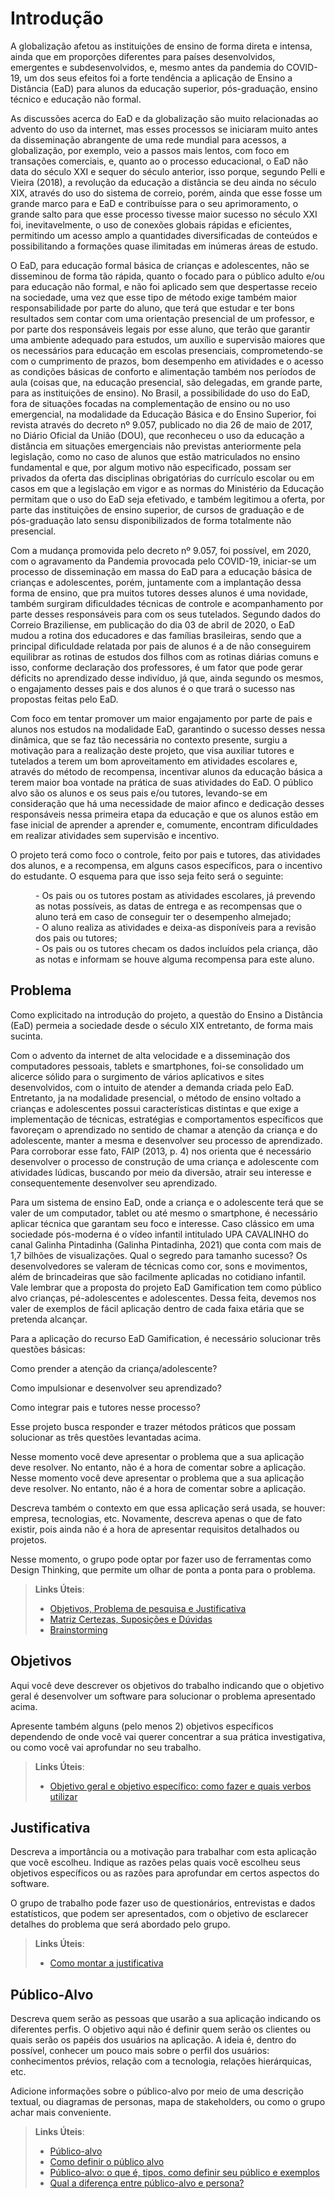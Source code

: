 # Introdução

<p>A globalização afetou as instituições de ensino de forma direta e intensa, ainda que em proporções diferentes para países desenvolvidos, emergentes e subdesenvolvidos, e, mesmo antes da pandemia do COVID-19, um dos seus efeitos foi a forte tendência a aplicação de Ensino a Distância (EaD) para alunos da educação superior, pós-graduação, ensino técnico e educação não formal.</p>
<p>As discussões acerca do EaD e da globalização são muito relacionadas ao advento do uso da internet, mas esses processos se iniciaram muito antes da disseminação abrangente de uma rede mundial para acessos, a globalização, por exemplo, veio a passos mais lentos, com foco em transações comerciais, e, quanto ao o processo educacional, o EaD não data do século XXI e sequer do século anterior, isso porque, segundo Pelli e Vieira (2018), a revolução da educação a distância se deu ainda no século XIX, através do uso do sistema de correio, porém, ainda que esse fosse um grande marco para e EaD e contribuísse para o seu aprimoramento, o grande salto para que esse processo tivesse maior sucesso no século XXI foi, inevitavelmente, o uso de conexões globais rápidas e eficientes, permitindo um acesso amplo a quantidades diversificadas de conteúdos e possibilitando a formações quase ilimitadas em inúmeras áreas de estudo.</p>
<p>O EaD, para educação formal básica de crianças e adolescentes, não se disseminou de forma tão rápida, quanto o focado para o público adulto e/ou para educação não formal, e não foi aplicado sem que despertasse receio na sociedade, uma vez que esse tipo de método exige também maior responsabilidade por parte do aluno, que terá que estudar e ter bons resultados sem contar com uma orientação presencial de um professor, e por parte dos responsáveis legais por esse aluno, que terão que garantir uma ambiente adequado para estudos, um auxílio e supervisão maiores que os necessários para educação em escolas presenciais, comprometendo-se com o cumprimento de prazos, bom desempenho em atividades e o acesso as condições básicas de conforto e alimentação também nos períodos de aula (coisas que, na educação presencial, são delegadas, em grande parte, para as instituições de ensino). No Brasil, a possibilidade do uso do EaD, fora de situações focadas na complementação de ensino ou no uso emergencial,  na modalidade da Educação Básica  e do Ensino Superior, foi revista através do decreto nº 9.057, publicado no dia 26 de maio de 2017, no Diário Oficial da União (DOU), que reconheceu  o uso da educação a distância em situações emergenciais não previstas anteriormente pela legislação, como no caso de alunos que estão matriculados no ensino fundamental e que, por algum motivo não especificado, possam ser privados da oferta das disciplinas obrigatórias do currículo escolar ou em casos em que a legislação em vigor e as normas do Ministério da Educação permitam que o uso do EaD seja efetivado, e também legitimou a oferta, por parte das instituições de ensino superior, de cursos de graduação e de pós-graduação lato sensu disponibilizados de forma totalmente não presencial.</p>
<p>Com a mudança promovida pelo decreto nº 9.057, foi possível, em 2020, com o agravamento da Pandemia provocada pelo COVID-19, iniciar-se um processo de disseminação em massa do EaD para a educação básica de crianças e adolescentes, porém, juntamente com a implantação dessa forma de ensino, que pra muitos tutores desses alunos é uma novidade, também surgiram dificuldades técnicas de controle e acompanhamento por parte desses responsáveis para com os seus tutelados. Segundo dados do Correio Braziliense, em publicação do dia 03 de abril de 2020, o EaD mudou a rotina dos educadores e das famílias brasileiras, sendo que a principal dificuldade relatada por pais de alunos é a de não conseguirem equilibrar as rotinas de estudos dos filhos com as rotinas diárias comuns e isso, conforme declaração dos professores, é um fator que pode gerar déficits no aprendizado desse indivíduo, já que, ainda segundo os mesmos, o engajamento desses pais e dos alunos é o que trará o sucesso nas propostas feitas pelo EaD.</p>
<p>Com foco em tentar promover um maior engajamento por parte de pais e alunos nos estudos na modalidade EaD, garantindo o sucesso desses nessa dinâmica, que se faz tão necessária no contexto presente, surgiu a motivação para a realização deste projeto, que visa auxiliar tutores e tutelados a terem um bom aproveitamento em atividades escolares e, através do método de recompensa, incentivar alunos da educação básica a terem maior boa vontade na prática de suas atividades do EaD. O público alvo são os alunos e os seus pais e/ou tutores, levando-se em consideração que há uma necessidade de maior afinco e dedicação desses responsáveis nessa primeira etapa da educação e que os alunos estão em fase inicial de aprender a aprender e, comumente, encontram dificuldades em realizar atividades sem supervisão e incentivo.</p>
<p>O projeto terá como foco o controle, feito por pais e tutores, das atividades dos alunos, e a recompensa, em alguns casos específicos, para o incentivo do estudante. O esquema para que isso seja feito será o seguinte:</p>
<dl>
<dd>- Os pais ou os tutores postam as atividades escolares, já prevendo as notas possíveis, as datas de entrega e as recompensas que o aluno terá em caso de conseguir ter o desempenho almejado;</dd>
<dd>- O aluno realiza as atividades e deixa-as disponíveis para a revisão dos pais ou tutores;</dd>
<dd>- Os pais ou os tutores checam os dados incluídos pela criança, dão as notas e informam se houve alguma recompensa para este aluno.</dd>
</dl>

## Problema

<p>Como explicitado na introdução do projeto, a questão do Ensino a Distância (EaD) permeia a sociedade desde o século XIX entretanto, de forma mais sucinta. 
<p>Com o advento da internet de alta velocidade e a disseminação dos computadores pessoais, tablets e smartphones, foi-se consolidado um alicerce sólido para o surgimento de vários aplicativos e sites desenvolvidos, com o intuito de atender a demanda criada pelo EaD. Entretanto, ja na modalidade presencial, o método de ensino voltado a crianças e adolescentes possui características distintas e que exige a implementação de técnicas, estratégias e comportamentos específicos que favoreçam o aprendizado no sentido de chamar a atenção da criança e do adolescente, manter a mesma e desenvolver seu processo de aprendizado. Para corroborar esse fato, FAIP (2013, p. 4) nos orienta que é necessário desenvolver o processo de construção de uma criança e adolescente com atividades lúdicas, buscando por meio da diversão, atrair seu interesse e consequentemente desenvolver seu aprendizado.</p>
<p>Para um sistema de ensino EaD, onde a criança e o adolescente terá que se valer de um computador, tablet ou até mesmo o smartphone, é necessário aplicar técnica que garantam seu foco e interesse.
Caso clássico em uma sociedade pós-moderna é o vídeo infantil intitulado UPA CAVALINHO do canal Galinha Pintadinha (Galinha Pintadinha, 2021) que conta com mais de 1,7 bilhões de visualizações.
Qual o segredo para tamanho sucesso? Os desenvolvedores se valeram de técnicas como cor, sons e movimentos, além de brincadeiras que são facilmente aplicadas no cotidiano infantil.
Vale lembrar que a proposta do projeto EaD Gamification tem como público alvo crianças, pé-adolescentes e adolescentes. Dessa feita, devemos nos valer de exemplos de fácil aplicação dentro de cada faixa etária que se pretenda alcançar.</p>
<p>Para a aplicação do recurso EaD Gamification, é necessário solucionar três questões básicas:</p>
<p>Como prender a atenção da criança/adolescente?</p>
<p>Como impulsionar e desenvolver seu aprendizado?</p>
<p>Como integrar pais e tutores nesse processo?</p>
<p>Esse projeto busca responder e trazer métodos práticos que possam solucionar as três questões levantadas acima.</p>

Nesse momento você deve apresentar o problema que a sua aplicação deve  resolver. No entanto, não é a hora de comentar sobre a aplicação.
Nesse momento você deve apresentar o problema que a sua aplicação deve  resolver. No entanto, não é a hora de comentar sobre a aplicação.

Descreva também o contexto em que essa aplicação será usada, se  houver: empresa, tecnologias, etc. Novamente, descreva apenas o que de  fato existir, pois ainda não é a hora de apresentar requisitos  detalhados ou projetos.

Nesse momento, o grupo pode optar por fazer uso  de ferramentas como Design Thinking, que permite um olhar de ponta a ponta para o problema.

> **Links Úteis**:
> - [Objetivos, Problema de pesquisa e Justificativa](https://medium.com/@versioparole/objetivos-problema-de-pesquisa-e-justificativa-c98c8233b9c3)
> - [Matriz Certezas, Suposições e Dúvidas](https://medium.com/educa%C3%A7%C3%A3o-fora-da-caixa/matriz-certezas-suposi%C3%A7%C3%B5es-e-d%C3%BAvidas-fa2263633655)
> - [Brainstorming](https://www.euax.com.br/2018/09/brainstorming/)

## Objetivos

Aqui você deve descrever os objetivos do trabalho indicando que o objetivo geral é desenvolver um software para solucionar o problema apresentado acima. 

Apresente também alguns (pelo menos 2) objetivos específicos dependendo de onde você vai querer concentrar a sua prática investigativa, ou como você vai aprofundar no seu trabalho.
 
> **Links Úteis**:
> - [Objetivo geral e objetivo específico: como fazer e quais verbos utilizar](https://blog.mettzer.com/diferenca-entre-objetivo-geral-e-objetivo-especifico/)

## Justificativa

Descreva a importância ou a motivação para trabalhar com esta aplicação que você escolheu. Indique as razões pelas quais você escolheu seus objetivos específicos ou as razões para aprofundar em certos aspectos do software.

O grupo de trabalho pode fazer uso de questionários, entrevistas e dados estatísticos, que podem ser apresentados, com o objetivo de esclarecer detalhes do problema que será abordado pelo grupo.

> **Links Úteis**:
> - [Como montar a justificativa](https://guiadamonografia.com.br/como-montar-justificativa-do-tcc/)

## Público-Alvo

Descreva quem serão as pessoas que usarão a sua aplicação indicando os diferentes perfis. O objetivo aqui não é definir quem serão os clientes ou quais serão os papéis dos usuários na aplicação. A ideia é, dentro do possível, conhecer um pouco mais sobre o perfil dos usuários: conhecimentos prévios, relação com a tecnologia, relações
hierárquicas, etc.

Adicione informações sobre o público-alvo por meio de uma descrição textual, ou diagramas de personas, mapa de stakeholders, ou como o grupo achar mais conveniente.

> **Links Úteis**:
> - [Público-alvo](https://blog.hotmart.com/pt-br/publico-alvo/)
> - [Como definir o público alvo](https://exame.com/pme/5-dicas-essenciais-para-definir-o-publico-alvo-do-seu-negocio/)
> - [Público-alvo: o que é, tipos, como definir seu público e exemplos](https://klickpages.com.br/blog/publico-alvo-o-que-e/)
> - [Qual a diferença entre público-alvo e persona?](https://rockcontent.com/blog/diferenca-publico-alvo-e-persona/)
